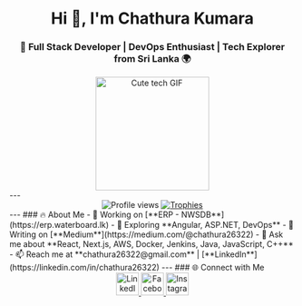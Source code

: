 <div align="center"> <h1>Hi 👋, I'm Chathura Kumara</h1> <h3>🚀 Full Stack Developer | DevOps Enthusiast | Tech Explorer from Sri Lanka 🌍</h3> <img src="https://media.giphy.com/media/v1.Y2lkPTc5MGI3NjExZmZiNjU2OTU4YzUwYzM4ZTc0YzdlYzM5ZmZiYWM4ZGU1NzVhNGZiOCZlcD12MV9pbnRlcm5hbF9naWZfYnlfaWQmY3Q9Zw/LMcHcT0xW4lH6/giphy.gif" alt="Cute tech GIF" width="200"/> </div> --- <div align="center"> <img src="https://komarev.com/ghpvc/?username=chathura26322&label=Profile%20Views&color=0e75b6&style=flat-square" alt="Profile views" /> <a href="https://github.com/ryo-ma/github-profile-trophy"> <img src="https://github-profile-trophy.vercel.app/?username=chathura26322&theme=onedark&margin-w=10&margin-h=10&no-bg=true&no-frame=true" alt="Trophies" /> </a> </div> --- ### 🔥 About Me - 🔭 Working on [**ERP - NWSDB**](https://erp.waterboard.lk) - 🌱 Exploring **Angular, ASP.NET, DevOps** - 📝 Writing on [**Medium**](https://medium.com/@chathura26322) - 💬 Ask me about **React, Next.js, AWS, Docker, Jenkins, Java, JavaScript, C++** - 📫 Reach me at **chathura26322@gmail.com** | [**LinkedIn**](https://linkedin.com/in/chathura26322) --- ### 🌐 Connect with Me <div align="center"> <a href="https://linkedin.com/in/chathura26322" target="_blank"> <img src="https://skillicons.dev/icons?i=linkedin" height="40" alt="LinkedIn" /> </a> <a href="https://fb.com/chathura.dilshan.96387189" target="_blank"> <img src="https://skillicons.dev/icons?i=facebook" height="40" alt="Facebook" /> </a> <a href="https://instagram.com/cha._.thura" target="_blank"> <img src="https://skillicons.dev/icons?i=instagram" height="40" alt="Instagram" /> </a> <a href="https://medium.com/
